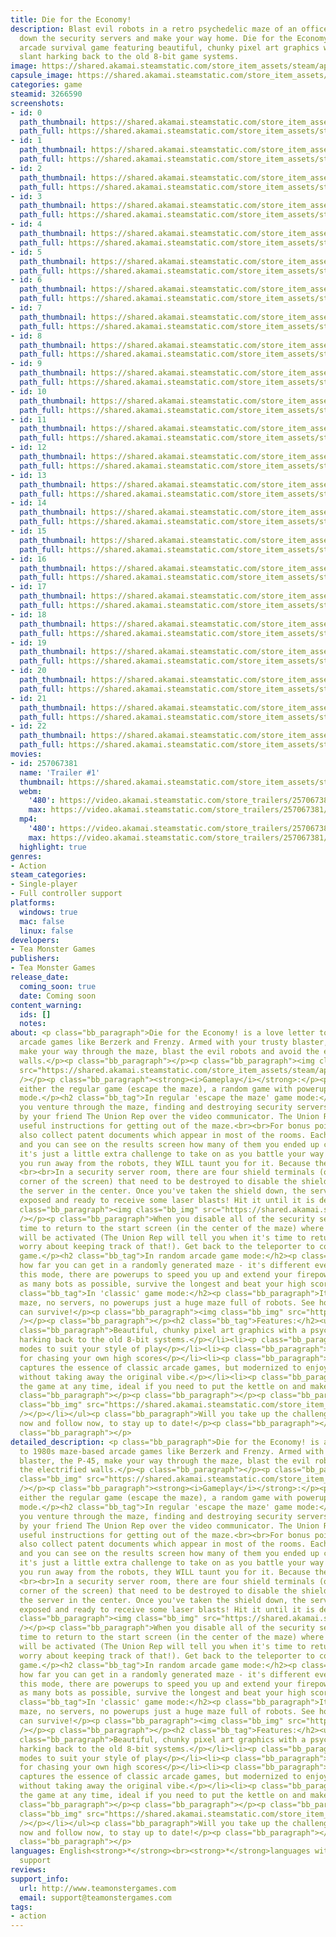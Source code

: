 ```yaml
---
title: Die for the Economy!
description: Blast evil robots in a retro psychedelic maze of an office, as you bring
  down the security servers and make your way home. Die for the Economy! is a retro
  arcade survival game featuring beautiful, chunky pixel art graphics with a psychedelic
  slant harking back to the old 8-bit game systems.
image: https://shared.akamai.steamstatic.com/store_item_assets/steam/apps/3266590/header.jpg?t=1732717165
capsule_image: https://shared.akamai.steamstatic.com/store_item_assets/steam/apps/3266590/dc3674afb5895e61c33cb69e2fb4de46dcf985c5/capsule_231x87.jpg?t=1732717165
categories: game
steamid: 3266590
screenshots:
- id: 0
  path_thumbnail: https://shared.akamai.steamstatic.com/store_item_assets/steam/apps/3266590/ss_7a6aee71f517fdde9123b40f7907979c28efbc55.600x338.jpg?t=1732717165
  path_full: https://shared.akamai.steamstatic.com/store_item_assets/steam/apps/3266590/ss_7a6aee71f517fdde9123b40f7907979c28efbc55.1920x1080.jpg?t=1732717165
- id: 1
  path_thumbnail: https://shared.akamai.steamstatic.com/store_item_assets/steam/apps/3266590/ss_f83b039daa2f5373af07ec83851d89b70ff85753.600x338.jpg?t=1732717165
  path_full: https://shared.akamai.steamstatic.com/store_item_assets/steam/apps/3266590/ss_f83b039daa2f5373af07ec83851d89b70ff85753.1920x1080.jpg?t=1732717165
- id: 2
  path_thumbnail: https://shared.akamai.steamstatic.com/store_item_assets/steam/apps/3266590/ss_60b86308c0c3a97f61f785ba35b15428e0c39016.600x338.jpg?t=1732717165
  path_full: https://shared.akamai.steamstatic.com/store_item_assets/steam/apps/3266590/ss_60b86308c0c3a97f61f785ba35b15428e0c39016.1920x1080.jpg?t=1732717165
- id: 3
  path_thumbnail: https://shared.akamai.steamstatic.com/store_item_assets/steam/apps/3266590/ss_e9b5d71520c6e6241fefce6ef32dea4c5b96656d.600x338.jpg?t=1732717165
  path_full: https://shared.akamai.steamstatic.com/store_item_assets/steam/apps/3266590/ss_e9b5d71520c6e6241fefce6ef32dea4c5b96656d.1920x1080.jpg?t=1732717165
- id: 4
  path_thumbnail: https://shared.akamai.steamstatic.com/store_item_assets/steam/apps/3266590/ss_19161b425dc32a55aa5295f665548771cf8b31f4.600x338.jpg?t=1732717165
  path_full: https://shared.akamai.steamstatic.com/store_item_assets/steam/apps/3266590/ss_19161b425dc32a55aa5295f665548771cf8b31f4.1920x1080.jpg?t=1732717165
- id: 5
  path_thumbnail: https://shared.akamai.steamstatic.com/store_item_assets/steam/apps/3266590/ss_fbc941cc22ed1fe3360ed903acb521b06ec254fc.600x338.jpg?t=1732717165
  path_full: https://shared.akamai.steamstatic.com/store_item_assets/steam/apps/3266590/ss_fbc941cc22ed1fe3360ed903acb521b06ec254fc.1920x1080.jpg?t=1732717165
- id: 6
  path_thumbnail: https://shared.akamai.steamstatic.com/store_item_assets/steam/apps/3266590/ss_82cf4e1e14f2523b1b7c8a65216d41b66f158f8d.600x338.jpg?t=1732717165
  path_full: https://shared.akamai.steamstatic.com/store_item_assets/steam/apps/3266590/ss_82cf4e1e14f2523b1b7c8a65216d41b66f158f8d.1920x1080.jpg?t=1732717165
- id: 7
  path_thumbnail: https://shared.akamai.steamstatic.com/store_item_assets/steam/apps/3266590/ss_3da11f6daa4a50bcf6272c202eb31298c6979461.600x338.jpg?t=1732717165
  path_full: https://shared.akamai.steamstatic.com/store_item_assets/steam/apps/3266590/ss_3da11f6daa4a50bcf6272c202eb31298c6979461.1920x1080.jpg?t=1732717165
- id: 8
  path_thumbnail: https://shared.akamai.steamstatic.com/store_item_assets/steam/apps/3266590/ss_fcdd258a7426ff8e9e8ef007ac96a543820395f7.600x338.jpg?t=1732717165
  path_full: https://shared.akamai.steamstatic.com/store_item_assets/steam/apps/3266590/ss_fcdd258a7426ff8e9e8ef007ac96a543820395f7.1920x1080.jpg?t=1732717165
- id: 9
  path_thumbnail: https://shared.akamai.steamstatic.com/store_item_assets/steam/apps/3266590/ss_4d4dbad230af6a2678c9bd933a064ccd2838c270.600x338.jpg?t=1732717165
  path_full: https://shared.akamai.steamstatic.com/store_item_assets/steam/apps/3266590/ss_4d4dbad230af6a2678c9bd933a064ccd2838c270.1920x1080.jpg?t=1732717165
- id: 10
  path_thumbnail: https://shared.akamai.steamstatic.com/store_item_assets/steam/apps/3266590/ss_be183344b3aa06dcacd0f98e935ad63319c576c5.600x338.jpg?t=1732717165
  path_full: https://shared.akamai.steamstatic.com/store_item_assets/steam/apps/3266590/ss_be183344b3aa06dcacd0f98e935ad63319c576c5.1920x1080.jpg?t=1732717165
- id: 11
  path_thumbnail: https://shared.akamai.steamstatic.com/store_item_assets/steam/apps/3266590/ss_f309b4a605554d945314232e2c50e388994ec8a3.600x338.jpg?t=1732717165
  path_full: https://shared.akamai.steamstatic.com/store_item_assets/steam/apps/3266590/ss_f309b4a605554d945314232e2c50e388994ec8a3.1920x1080.jpg?t=1732717165
- id: 12
  path_thumbnail: https://shared.akamai.steamstatic.com/store_item_assets/steam/apps/3266590/ss_34593c2d20a57e093b934224b2d476ce981cee0b.600x338.jpg?t=1732717165
  path_full: https://shared.akamai.steamstatic.com/store_item_assets/steam/apps/3266590/ss_34593c2d20a57e093b934224b2d476ce981cee0b.1920x1080.jpg?t=1732717165
- id: 13
  path_thumbnail: https://shared.akamai.steamstatic.com/store_item_assets/steam/apps/3266590/ss_fa4284de5a0675a01f04941c2e019eaa00acd81c.600x338.jpg?t=1732717165
  path_full: https://shared.akamai.steamstatic.com/store_item_assets/steam/apps/3266590/ss_fa4284de5a0675a01f04941c2e019eaa00acd81c.1920x1080.jpg?t=1732717165
- id: 14
  path_thumbnail: https://shared.akamai.steamstatic.com/store_item_assets/steam/apps/3266590/ss_fd55799d542e42dd08a21bfad5edef80af857d6f.600x338.jpg?t=1732717165
  path_full: https://shared.akamai.steamstatic.com/store_item_assets/steam/apps/3266590/ss_fd55799d542e42dd08a21bfad5edef80af857d6f.1920x1080.jpg?t=1732717165
- id: 15
  path_thumbnail: https://shared.akamai.steamstatic.com/store_item_assets/steam/apps/3266590/ss_34c0247ebc927e119ae56c37b126ba0f0449d1be.600x338.jpg?t=1732717165
  path_full: https://shared.akamai.steamstatic.com/store_item_assets/steam/apps/3266590/ss_34c0247ebc927e119ae56c37b126ba0f0449d1be.1920x1080.jpg?t=1732717165
- id: 16
  path_thumbnail: https://shared.akamai.steamstatic.com/store_item_assets/steam/apps/3266590/ss_e9d77d6e81edf17e5521f020256c90233d949c16.600x338.jpg?t=1732717165
  path_full: https://shared.akamai.steamstatic.com/store_item_assets/steam/apps/3266590/ss_e9d77d6e81edf17e5521f020256c90233d949c16.1920x1080.jpg?t=1732717165
- id: 17
  path_thumbnail: https://shared.akamai.steamstatic.com/store_item_assets/steam/apps/3266590/ss_0d6680f29345fed3b47c30724fc93c82fdd4bf3b.600x338.jpg?t=1732717165
  path_full: https://shared.akamai.steamstatic.com/store_item_assets/steam/apps/3266590/ss_0d6680f29345fed3b47c30724fc93c82fdd4bf3b.1920x1080.jpg?t=1732717165
- id: 18
  path_thumbnail: https://shared.akamai.steamstatic.com/store_item_assets/steam/apps/3266590/ss_21041897771df2c9b84e898ab0c185f48d82f0e8.600x338.jpg?t=1732717165
  path_full: https://shared.akamai.steamstatic.com/store_item_assets/steam/apps/3266590/ss_21041897771df2c9b84e898ab0c185f48d82f0e8.1920x1080.jpg?t=1732717165
- id: 19
  path_thumbnail: https://shared.akamai.steamstatic.com/store_item_assets/steam/apps/3266590/ss_eec2e73247839d7bfb9828a9947d63fff98d1ab2.600x338.jpg?t=1732717165
  path_full: https://shared.akamai.steamstatic.com/store_item_assets/steam/apps/3266590/ss_eec2e73247839d7bfb9828a9947d63fff98d1ab2.1920x1080.jpg?t=1732717165
- id: 20
  path_thumbnail: https://shared.akamai.steamstatic.com/store_item_assets/steam/apps/3266590/ss_88d9141c7916f36e754dc97b64028bd22ff4a323.600x338.jpg?t=1732717165
  path_full: https://shared.akamai.steamstatic.com/store_item_assets/steam/apps/3266590/ss_88d9141c7916f36e754dc97b64028bd22ff4a323.1920x1080.jpg?t=1732717165
- id: 21
  path_thumbnail: https://shared.akamai.steamstatic.com/store_item_assets/steam/apps/3266590/ss_9badf6d496b9b03ec63d36c25c27389064e531e6.600x338.jpg?t=1732717165
  path_full: https://shared.akamai.steamstatic.com/store_item_assets/steam/apps/3266590/ss_9badf6d496b9b03ec63d36c25c27389064e531e6.1920x1080.jpg?t=1732717165
- id: 22
  path_thumbnail: https://shared.akamai.steamstatic.com/store_item_assets/steam/apps/3266590/ss_273f374046dc90b651e479c27bd3917ae8364e42.600x338.jpg?t=1732717165
  path_full: https://shared.akamai.steamstatic.com/store_item_assets/steam/apps/3266590/ss_273f374046dc90b651e479c27bd3917ae8364e42.1920x1080.jpg?t=1732717165
movies:
- id: 257067381
  name: 'Trailer #1'
  thumbnail: https://shared.akamai.steamstatic.com/store_item_assets/steam/apps/257067381/e69ed1b84b6dc34dcb37d6c048951bd65f8a169b/movie_600x337.jpg?t=1729601334
  webm:
    '480': https://video.akamai.steamstatic.com/store_trailers/257067381/movie480_vp9.webm?t=1729601334
    max: https://video.akamai.steamstatic.com/store_trailers/257067381/movie_max_vp9.webm?t=1729601334
  mp4:
    '480': https://video.akamai.steamstatic.com/store_trailers/257067381/movie480.mp4?t=1729601334
    max: https://video.akamai.steamstatic.com/store_trailers/257067381/movie_max.mp4?t=1729601334
  highlight: true
genres:
- Action
steam_categories:
- Single-player
- Full controller support
platforms:
  windows: true
  mac: false
  linux: false
developers:
- Tea Monster Games
publishers:
- Tea Monster Games
release_date:
  coming_soon: true
  date: Coming soon
content_warning:
  ids: []
  notes:
about: <p class="bb_paragraph">Die for the Economy! is a love letter to 1980s maze-based
  arcade games like Berzerk and Frenzy. Armed with your trusty blaster, the P-45,
  make your way through the maze, blast the evil robots and avoid the electrified
  walls.</p><p class="bb_paragraph"></p><p class="bb_paragraph"><img class="bb_img"
  src="https://shared.akamai.steamstatic.com/store_item_assets/steam/apps/3266590/extras/Robot1.gif?t=1732717165"
  /></p><p class="bb_paragraph"><strong><i>Gameplay</i></strong>:</p><p class="bb_paragraph">Play
  either the regular game (escape the maze), a random game with powerups, or 'classic'
  mode.</p><h2 class="bb_tag">In regular 'escape the maze' game mode:</h2><p class="bb_paragraph">As
  you venture through the maze, finding and destroying security servers, you are accompanied
  by your friend The Union Rep over the video communicator. The Union Rep will provide
  useful instructions for getting out of the maze.<br><br>For bonus points, you can
  also collect patent documents which appear in most of the rooms. Each room has one
  and you can see on the results screen how many of them you ended up collecting-
  it's just a little extra challenge to take on as you battle your way through. <br><br>If
  you run away from the robots, they WILL taunt you for it. Because they're mean.
  <br><br>In a security server room, there are four shield terminals (one in each
  corner of the screen) that need to be destroyed to disable the shield surrounding
  the server in the center. Once you've taken the shield down, the server will be
  exposed and ready to receive some laser blasts! Hit it until it is destroyed. </p><p
  class="bb_paragraph"><img class="bb_img" src="https://shared.akamai.steamstatic.com/store_item_assets/steam/apps/3266590/extras/serverbattle.gif?t=1732717165"
  /></p><p class="bb_paragraph">When you disable all of the security servers, it's
  time to return to the start screen (in the center of the maze) where the teleporter
  will be activated (The Union Rep will tell you when it's time to return, so don't
  worry about keeping track of that!). Get back to the teleporter to complete the
  game.</p><h2 class="bb_tag">In random arcade game mode:</h2><p class="bb_paragraph">See
  how far you can get in a randomly generated maze - it's different every time! In
  this mode, there are powerups to speed you up and extend your firepower. Take down
  as many bots as possible, survive the longest and beat your high scores.</p><h2
  class="bb_tag">In 'classic' game mode:</h2><p class="bb_paragraph">It's a random
  maze, no servers, no powerups just a huge maze full of robots. See how long you
  can survive!</p><p class="bb_paragraph"><img class="bb_img" src="https://shared.akamai.steamstatic.com/store_item_assets/steam/apps/3266590/extras/battleon.gif?t=1732717165"
  /></p><p class="bb_paragraph"></p><h2 class="bb_tag">Features:</h2><ul class="bb_ul"><li><p
  class="bb_paragraph">Beautiful, chunky pixel art graphics with a psychedelic slant
  harking back to the old 8-bit systems.</p></li><li><p class="bb_paragraph">3 game
  modes to suit your style of play</p></li><li><p class="bb_paragraph">Leaderboards
  for chasing your own high scores</p></li><li><p class="bb_paragraph">The gameplay
  captures the essence of classic arcade games, but modernized to enjoy new features
  without taking away the original vibe.</p></li><li><p class="bb_paragraph">Pause
  the game at any time, ideal if you need to put the kettle on and make a cup of tea!</p><p
  class="bb_paragraph"></p><p class="bb_paragraph"></p><p class="bb_paragraph"><img
  class="bb_img" src="https://shared.akamai.steamstatic.com/store_item_assets/steam/apps/3266590/extras/Wishlist_and_follow.gif?t=1732717165"
  /></p></li></ul><p class="bb_paragraph">Will you take up the challenge? Wishlist
  now and follow now, to stay up to date!</p><p class="bb_paragraph"></p><p class="bb_paragraph"></p><p
  class="bb_paragraph"></p>
detailed_description: <p class="bb_paragraph">Die for the Economy! is a love letter
  to 1980s maze-based arcade games like Berzerk and Frenzy. Armed with your trusty
  blaster, the P-45, make your way through the maze, blast the evil robots and avoid
  the electrified walls.</p><p class="bb_paragraph"></p><p class="bb_paragraph"><img
  class="bb_img" src="https://shared.akamai.steamstatic.com/store_item_assets/steam/apps/3266590/extras/Robot1.gif?t=1732717165"
  /></p><p class="bb_paragraph"><strong><i>Gameplay</i></strong>:</p><p class="bb_paragraph">Play
  either the regular game (escape the maze), a random game with powerups, or 'classic'
  mode.</p><h2 class="bb_tag">In regular 'escape the maze' game mode:</h2><p class="bb_paragraph">As
  you venture through the maze, finding and destroying security servers, you are accompanied
  by your friend The Union Rep over the video communicator. The Union Rep will provide
  useful instructions for getting out of the maze.<br><br>For bonus points, you can
  also collect patent documents which appear in most of the rooms. Each room has one
  and you can see on the results screen how many of them you ended up collecting-
  it's just a little extra challenge to take on as you battle your way through. <br><br>If
  you run away from the robots, they WILL taunt you for it. Because they're mean.
  <br><br>In a security server room, there are four shield terminals (one in each
  corner of the screen) that need to be destroyed to disable the shield surrounding
  the server in the center. Once you've taken the shield down, the server will be
  exposed and ready to receive some laser blasts! Hit it until it is destroyed. </p><p
  class="bb_paragraph"><img class="bb_img" src="https://shared.akamai.steamstatic.com/store_item_assets/steam/apps/3266590/extras/serverbattle.gif?t=1732717165"
  /></p><p class="bb_paragraph">When you disable all of the security servers, it's
  time to return to the start screen (in the center of the maze) where the teleporter
  will be activated (The Union Rep will tell you when it's time to return, so don't
  worry about keeping track of that!). Get back to the teleporter to complete the
  game.</p><h2 class="bb_tag">In random arcade game mode:</h2><p class="bb_paragraph">See
  how far you can get in a randomly generated maze - it's different every time! In
  this mode, there are powerups to speed you up and extend your firepower. Take down
  as many bots as possible, survive the longest and beat your high scores.</p><h2
  class="bb_tag">In 'classic' game mode:</h2><p class="bb_paragraph">It's a random
  maze, no servers, no powerups just a huge maze full of robots. See how long you
  can survive!</p><p class="bb_paragraph"><img class="bb_img" src="https://shared.akamai.steamstatic.com/store_item_assets/steam/apps/3266590/extras/battleon.gif?t=1732717165"
  /></p><p class="bb_paragraph"></p><h2 class="bb_tag">Features:</h2><ul class="bb_ul"><li><p
  class="bb_paragraph">Beautiful, chunky pixel art graphics with a psychedelic slant
  harking back to the old 8-bit systems.</p></li><li><p class="bb_paragraph">3 game
  modes to suit your style of play</p></li><li><p class="bb_paragraph">Leaderboards
  for chasing your own high scores</p></li><li><p class="bb_paragraph">The gameplay
  captures the essence of classic arcade games, but modernized to enjoy new features
  without taking away the original vibe.</p></li><li><p class="bb_paragraph">Pause
  the game at any time, ideal if you need to put the kettle on and make a cup of tea!</p><p
  class="bb_paragraph"></p><p class="bb_paragraph"></p><p class="bb_paragraph"><img
  class="bb_img" src="https://shared.akamai.steamstatic.com/store_item_assets/steam/apps/3266590/extras/Wishlist_and_follow.gif?t=1732717165"
  /></p></li></ul><p class="bb_paragraph">Will you take up the challenge? Wishlist
  now and follow now, to stay up to date!</p><p class="bb_paragraph"></p><p class="bb_paragraph"></p><p
  class="bb_paragraph"></p>
languages: English<strong>*</strong><br><strong>*</strong>languages with full audio
  support
reviews:
support_info:
  url: http://www.teamonstergames.com
  email: support@teamonstergames.com
tags:
- action
---
```


